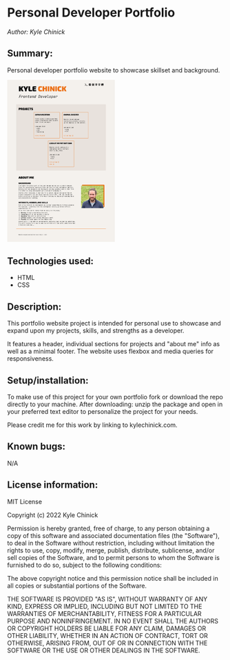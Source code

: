 # Personal Developer Portfolio

_Author: Kyle Chinick_

## Summary:

Personal developer portfolio website to showcase skillset and background.

<img src="./img/portfolio-screenshot.png" alt="drawing" width="250"/>

## Technologies used:

- HTML
- CSS

## Description:

This portfolio website project is intended for personal use to showcase and expand upon my projects, skills, and strengths as a developer.

It features a header, individual sections for projects and "about me" info as well as a minimal footer. The website uses flexbox and media queries for responsiveness.

## Setup/installation:

To make use of this project for your own portfolio fork or download the repo directly to your machine. After downloading: unzip the package and open in your preferred text editor to personalize the project for your needs.

Please credit me for this work by linking to kylechinick.com.

## Known bugs:

N/A

## License information:

MIT License

Copyright (c) 2022 Kyle Chinick

Permission is hereby granted, free of charge, to any person obtaining a copy
of this software and associated documentation files (the "Software"), to deal
in the Software without restriction, including without limitation the rights
to use, copy, modify, merge, publish, distribute, sublicense, and/or sell
copies of the Software, and to permit persons to whom the Software is
furnished to do so, subject to the following conditions:

The above copyright notice and this permission notice shall be included in all
copies or substantial portions of the Software.

THE SOFTWARE IS PROVIDED "AS IS", WITHOUT WARRANTY OF ANY KIND, EXPRESS OR
IMPLIED, INCLUDING BUT NOT LIMITED TO THE WARRANTIES OF MERCHANTABILITY,
FITNESS FOR A PARTICULAR PURPOSE AND NONINFRINGEMENT. IN NO EVENT SHALL THE
AUTHORS OR COPYRIGHT HOLDERS BE LIABLE FOR ANY CLAIM, DAMAGES OR OTHER
LIABILITY, WHETHER IN AN ACTION OF CONTRACT, TORT OR OTHERWISE, ARISING FROM,
OUT OF OR IN CONNECTION WITH THE SOFTWARE OR THE USE OR OTHER DEALINGS IN THE
SOFTWARE.
